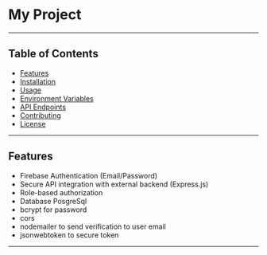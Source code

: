# My Project

---

## Table of Contents

- [Features](#features)
- [Installation](#installation)
- [Usage](#usage)
- [Environment Variables](#environment-variables)
- [API Endpoints](#api-endpoints)
- [Contributing](#contributing)
- [License](#license)

---

## Features

- Firebase Authentication (Email/Password)
- Secure API integration with external backend (Express.js)
- Role-based authorization
- Database PosgreSql
- bcrypt for password
- cors
- nodemailer to send verification to user email
- jsonwebtoken to secure token

---
